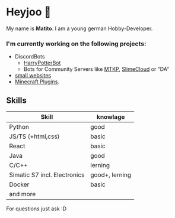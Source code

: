 # Heyjoo 👋

My name is **Matito**. I am a young german Hobby-Developer.

### I'm currently working on the following projects: 
- DiscordBots
  * [HarryPotterBot](https://hpb.matito.dev)
  * Bots for Community Servers like [MTKP](https://technikkeller.info/dc), [SlimeCloud](https://github.com/orgs/SlimeCloud/repositories) or "DA"
-  [small websites](https://matito.dev)
-  [Minecraft Plugins]([https://github.com/MatitoDA/TikTakToe](https://github.com/SlimeCloud/hard-smp/commits?author=MatitoDev)).


## Skills

|Skill|knowlage|
| -- | -- |
|Python|good
|JS/TS (+html,css)|basic
|React|basic
|Java|good 
|C/C++|lerning
|Simatic S7 incl. Electronics|good+, lerning
|Docker|basic
|and more

For questions just ask :D
